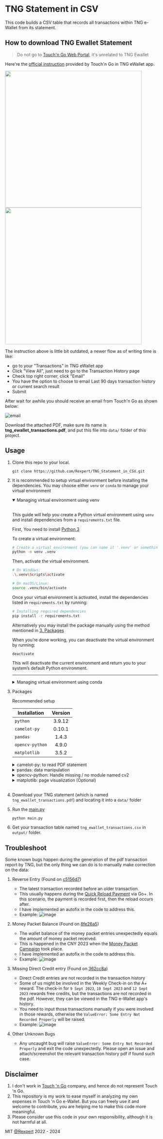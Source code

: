 # TNG Statement in CSV
This code builds a CSV table that records all transactions within TNG e-Wallet from its statement.


## How to download TNG Ewallet Statement

> Do not go to [Touch'n Go Web Portal](https://tngportal.touchngo.com.my/#login), it's unrelated to TNG Ewallet

Here're the [official instruction](https://support.tngdigital.com.my/hc/en-my/articles/360035649754-How-can-I-view-or-download-my-transaction-history) provided by Touch'n Go in TNG eWallet app. 

<kbd><img src="./images/transaction_1.jpeg" width=450/></kbd>
<kbd><img src="./images/transaction_2.jpeg" width=450/></kbd>

The instruction above is little bit outdated, a newer flow as of writing time is like:
- go to your "Transactions" in TNG eWallet app
- Click "View All", just need to go to the Transaction History page
- Check top right corner, click "Email"
- You have the option to choose to email Last 90 days transaction history or current search result
- Submit

After wait for awhile you should receive an email from Touch'n Go as shown below:

![email](./images/tng_email.png)

Download the attached PDF, make sure its name is **tng_ewallet_transactions.pdf**, and put this file into `data/` folder of this project.


## Usage
1. Clone this repo to your local.
    ```
    git clone https://github.com/Rexpert/TNG_Statement_in_CSV.git
    ```

2. It is recommended to setup virtual environment before installing the dependencies. You may choose either `venv` or `conda` to manage your virtual environment

    <details open>
      <summary>
        Managing virtual environment using venv
      </summary>
      <br>
      
      This guide will help you create a Python virtual environment using `venv` and install dependencies from a `requirements.txt` file.
      
      First, You need to install [Python 3](https://www.python.org/)

      To create a virtual environment:

      ```bash
      # Create a virtual environment (you can name it '.venv' or something else)
      python -m venv .venv
      ```

      Then, activate the virtual environment.


      ```bash
      # On Windows:
      .\.venv\Scripts\activate

      # On macOS/Linux:
      source .venv/bin/activate
      ```

      Once your virtual environment is activated, install the dependencies listed in `requirements.txt` by running:

      ```bash
      # Installing required dependencies
      pip install -r requirements.txt
      ```
      
      Alternatively you may install the package manually using the method mentioned in [3. Packages](#packages)

      When you’re done working, you can deactivate the virtual environment by running:

      ```bash
      deactivate
      ```

      This will deactivate the current environment and return you to your system’s default Python environment.
    </details>
    
    ---
    
    <details>
      <summary>
        Managing virtual environment using conda
      </summary>
      <br>
      
      Download & install miniconda from the [official website](https://docs.anaconda.com/miniconda/miniconda-install/) 
      
      To create a new conda environment (cloning the `base`):
      ```bash
      # # Create a conda environment (you can name it 'tng' or something else)
      conda create -n tng --clone base
      ```
      
      To switch over the `tng` environment
      ```bash
      # Activating 'tng' environment
      conda activate tng
      ```
      
      Once your conda environment is activated, install the dependencies listed in requirements.txt by running:
      ```bash
      # Installing required dependencies
      pip install -r requirements.txt
      ```
      
      Alternatively you may install the package manually using the method mentioned in [3. Packages](#packages)
      
      To leave the `tng` environment
      ```bash
      # Deactivating 'tng' environment
      conda deactivate tng
      ```
      
    </details>

<a id='packages'></a>

3. Packages

    Recommended setup

    | Installation    | Version | 
    | --------------- | :-----: |
    | `python`        | 3.9.12  |
    | `camelot-py`    | 0.10.1  |
    | `pandas`        | 1.4.3   |
    | `opencv-python` | 4.9.0   |
    | `matplotlib`    | 3.5.2   |

    <details>
      <summary>
        camelot-py: to read PDF statement
      </summary>

      - Installation via `pip`
        ```
        pip install camelot-py
        ```
      - or if you're using conda environment
        ```
        conda install -c conda-forge camelot-py
        ```
      - Detail installation please refer to `camelot-py` [Documentation](https://camelot-py.readthedocs.io/en/master/) 
    </details>
    <details>
      <summary>
        pandas: data manipulation
      </summary>

      - Installation via `pip`
        ```
        pip install pandas
        ```
      - or if you're using conda environment
        ```
        conda install -c conda-forge pandas
        ```
      - Detail installation please refer to `pandas` [Documentation](https://pandas.pydata.org/docs/index.html) 
    </details>
    <details>
      <summary>
        opencv-python: Handle missing / no module named cv2
      </summary>

      - Installation via `pip`
        ```
        pip install opencv-python
        ```
      - or if you're using conda environment
        ```
        conda install -c conda-forge opencv
        ```
    </details>
    <details>
      <summary>
        matplotlib: page visualization (Optional)
      </summary>

      - Installation via `pip`
        ```
        pip install matplotlib
        ```
      - or if you're using conda environment
        ```
        conda install -c conda-forge matplotlib
        ```
      - [Visual Debug](https://camelot-py.readthedocs.io/en/master/user/advanced.html#visual-debugging) on table generation
      - Detail installation please refer to `matplotlib` [Documentation](https://matplotlib.org/) 
    </details>
    <br/>

4. Download your TNG statement (which is named `tng_ewallet_transactions.pdf`) and locating it into a `data/` folder

5. Run the [main.py](main.py)
    ```
    python main.py
    ```

6. Get your transaction table named `tng_ewallet_transactions.csv` in `output/` folder.

## Troubleshoot
Some known bugs happen during the generation of the pdf transaction report by TNG, but the only thing we can do is to manually make correction on the data:  
1. Reverse Entry (Found on [c5156d7](https://github.com/Rexpert/TNG_Statement_in_CSV/commit/c5156d7ae697589971cae36ef3f54497dd2d3ce5))  
   - The latest transaction recorded before an older transaction. 
   - This usually happens during the [Quick Reload Payment](https://www.touchngo.com.my/goplus/#:~:text=What%20is%20Quick%20Reload%20Payment) via Go+. In this scenario, the payment is recorded first, then the reload occurs after.
   - I have implemented an autofix in the code to address this.
   - Example:
     ![image](https://github.com/Rexpert/TNG_Statement_in_CSV/assets/46991185/067e6ffe-28a4-45d0-a566-4219587cc18b)

2. Money Packet Balance (Found on [8fe26a5](https://github.com/Rexpert/TNG_Statement_in_CSV/commit/8fe26a5b2e9884737b0a6bda975054a0f44aaaea))
   - The wallet balance of the money packet entries unexpectedly equals the amount of money packet received.
   - This is happened in the CNY 2023 when the [Money Packet Campaign](https://www.touchngo.com.my/faq/snatch-ang-pow-campaign/) took place.
   - I have implemented an autofix in the code to address this.
   - Example:
     ![image](https://github.com/Rexpert/TNG_Statement_in_CSV/assets/46991185/aa06e93d-480e-4ed1-aa93-d4cbc036b461)

3. Missing Direct Credit entry (Found on [362cc8a](https://github.com/Rexpert/TNG_Statement_in_CSV/commit/362cc8a1362859e0be5d71780b8c2a10ddb62527))
   - Direct Credit entries are not recorded in the transaction history
   - Some of us might be involved in the Weekly Check-in on the A+ reward. The check-in for `9 Sept 2023`, `10 Sept 2023` and `12 Sept 2023` rewards free credits, but the transactions are not recorded in the pdf. However, they can be viewed in the TNG e-Wallet app's history.
   - You need to input those transactions manually if you were involved in those rewards, otherwise the `ValueError: Some Entry Not Recorded Properly` will be raised.
   - Example:
     ![image](https://github.com/Rexpert/TNG_Statement_in_CSV/assets/46991185/f56ea6cd-f798-469a-81db-577d83f8e71b)

4. Other Unknown Bugs
   - Any uncaught bug will raise `ValueError: Some Entry Not Recorded Properly` and exit the code unexpectedly. Please open an issue and attach/screenshot the relevant transaction history pdf if found such case. 

## Disclaimer
1. I don't work in [Touch 'n Go](https://www.touchngo.com.my/) company, and hence do not represent Touch 'n Go.
2. This repository is my work to ease myself in analyzing my own expenses in Touch 'n Go e-Wallet. But you can freely use it and welcome to contribute, you are helping me to make this code more meaningful.
3. Please consider use this code in your own responsibility, although it is not harmful at all.

MIT [@Rexpert](https://github.com/Rexpert) 2022 - 2024
